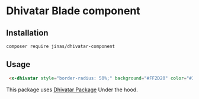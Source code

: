 # Dhivatar Blade component

## Installation

```
composer require jinas/dhivatar-component
```

## Usage

```html
 <x-dhivatar style="border-radius: 50%;" background="#FF2D20" color="#363636" text="މުހަންމަދު ޖިނާސް"></x-dhivatar>
```

This package uses [Dhivatar Package](https://github.com/jinas123/dhivatar) Under the hood.
